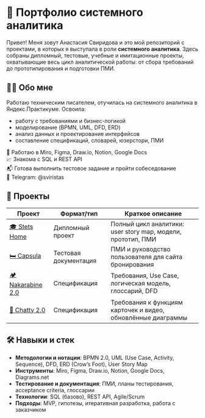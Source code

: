 # 📁 Портфолио системного аналитика 

Привет! Меня зовут Анастасия Свиридова и это мой репозиторий с проектами, в которых я выступала в роли **системного аналитика**. Здесь собраны дипломный, тестовые, учебные и имитационные проекты, охватывающие весь цикл аналитической работы: от сбора требований до прототипирования и подготовки ПМИ.


## 👨‍💻 Обо мне

Работаю техническим писателем, отучилась на системного аналитика в Яндекс.Практикуме. Освоила:

- работу с требованиями и бизнес-логикой
- моделирование (BPMN, UML, DFD, ERD)
- анализ данных и проектирование интерфейсов
- составление спецификаций, словарей, юзерстори, ПМИ

🔧  Работаю в Miro, Figma, Draw.io, Notion, Google Docs  
📈  Знакома с SQL и REST API  
📬  Готова выполнить тестовое задание и пройти собеседование  
📱  Telegram: @sviristas


## 📂 Проекты


| Проект |	Формат/тип| Краткое описание|
|--------|------------|-----------------|
| [🎓 Stets Home](./stets-home) | Дипломный проект | Полный цикл аналитики: user story map, модели, прототип, ПМИ|
| [🛏️ Capsula](./capsula-testing) | Тестовая документация | ПМИ и руководство пользователя для сайта бронирования|
| [🏕 Nakarabine 2.0](./nakarabine-2.0)| Спецификация	| Требования, Use Case, логическая модель, глоссарий, DFD|
| [🧠 Chatty 2.0](./chatty-2.0)| Спецификация	| Требования к функциям карточек и видео, обновлённые диаграммы|


## 🛠 Навыки и стек

- **Методологии и нотации**: BPMN 2.0, UML (Use Case, Activity, Sequence), DFD, ERD (Crow’s Foot), User Story Map
- **Инструменты**: Miro, Figma, Draw.io, Notion, Google Docs, Diagrams.net
- **Тестирование и документация**: ПМИ, планы тестирования, acceptance criteria, глоссарии
- **Технологии**: SQL (базово), REST API, Agile/Scrum
- **Подходы**: MVP, гипотезы, итеративная разработка, работа с заказчиком
